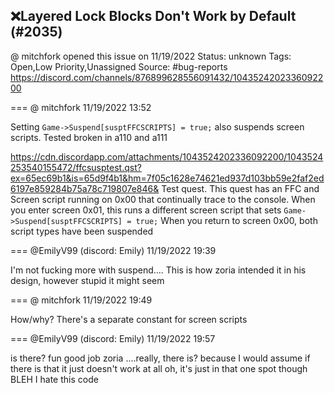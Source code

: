 ## ❌Layered Lock Blocks Don't Work by Default (#2035)
@ mitchfork opened this issue on 11/19/2022
Status: unknown
Tags: Open,Low Priority,Unassigned
Source: #bug-reports https://discord.com/channels/876899628556091432/1043524202336092200


=== @ mitchfork 11/19/2022 13:52

Setting `Game->Suspend[susptFFCSCRIPTS] = true;` also suspends screen scripts. Tested broken in a110 and a111

https://cdn.discordapp.com/attachments/1043524202336092200/1043524253540155472/ffcsusptest.qst?ex=65ec69b1&is=65d9f4b1&hm=7f05c1628e74621ed937d103bb59e2faf2ed6197e859284b75a78c719807e846&
Test quest.  This quest has an FFC and Screen script running on 0x00 that continually trace to the console.  When you enter screen 0x01, this runs a different screen script that sets `Game->Suspend[susptFFCSCRIPTS] = true;`
When you return to screen 0x00, both script types have been suspended

=== @EmilyV99 (discord: Emily) 11/19/2022 19:39

I'm not fucking more with suspend....
This is how zoria intended it in his design, however stupid it might seem

=== @ mitchfork 11/19/2022 19:49

How/why? There's a separate constant for screen scripts

=== @EmilyV99 (discord: Emily) 11/19/2022 19:57

is there?
fun
good job zoria
....really, there is?
because I would assume if there is that it just doesn't work at all
oh, it's just in that one spot though
BLEH
I hate this code
